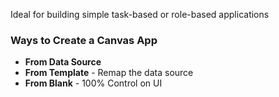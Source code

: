 Ideal for building simple task-based or role-based applications


### Ways to Create a Canvas App
- **From Data Source**
- **From Template** - Remap the data source
- **From Blank** - 100% Control on UI

